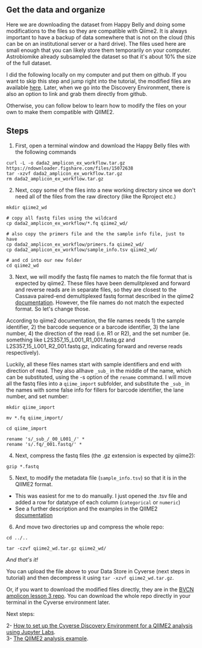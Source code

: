 ## Get the data and organize

Here we are downloading the dataset from Happy Belly and doing some modifications to the files so they are compatible with Qiime2. It is always important to have a backup of data somewhere that is not on the cloud (this can be on an institutional server or a hard drive). The files used here are small enough that you can likely store them temporarily on your computer. Astrobiomike already subsampled the dataset so that it's about 10% the size of the full dataset.  

I did the following locally on my computer and put them on github. If you want to skip this step and jump right into the tutorial, the modified files are available [here](https://github.com/biovcnet/amplicons-lesson-3-repo.git). Later, when we go into the Discovery Environment, there is also an option to link and grab them directly from github.

Otherwise, you can follow below to learn how to modify the files on your own to make them compatible with QIIME2.

## Steps

1. First, open a terminal window and download the Happy Belly files with the following commands

```
curl -L -o dada2_amplicon_ex_workflow.tar.gz https://ndownloader.figshare.com/files/15072638
tar -xzvf dada2_amplicon_ex_workflow.tar.gz
rm dada2_amplicon_ex_workflow.tar.gz
```

2. Next, copy some of the files into a new working directory since we don't need all of the files from the raw directory (like the Rproject etc.)

```
mkdir qiime2_wd

# copy all fastq files using the wildcard
cp dada2_amplicon_ex_workflow/*.fq qiime2_wd/

# also copy the primers file and the the sample info file, just to have
cp dada2_amplicon_ex_workflow/primers.fa qiime2_wd/
cp dada2_amplicon_ex_workflow/sample_info.tsv qiime2_wd/

# and cd into our new folder
cd qiime2_wd
```

3. Next, we will modify the fastq file names to match the file format that is expected by qiime2. These files have been demulitplexed and forward and reverse reads are in separate files, so they are closest to the Cassava paired-end demultiplexed fastq format described in the qiime2 [documentation](https://docs.qiime2.org/2020.2/tutorials/importing/). However, the file names do not match the expected format. So let's change those. 

According to qiime2 documentation, the file names needs 1) the sample identifier, 2) the barcode sequence or a barcode identifier, 3) the lane number, 4) the direction of the read (i.e. R1 or R2), and the set number (ie. something like L2S357_15_L001_R1_001.fastq.gz and L2S357_15_L001_R2_001.fastq.gz, indicating forward and reverse reads respectively).  

Luckily, all these files names start with sample identifiers and end with direction of read. They also allhave `_sub_` in the middle of the name, which can be substituted, using the -s option of the `rename` command. I will move all the fastq files into a `qiime_import` subfolder, and substitute the `_sub_` in the names with some false info for fillers for barcode identifier, the lane number, and set number:

```
mkdir qiime_import

mv *.fq qiime_import/

cd qiime_import

rename 's/_sub_/_00_L001_/' *
rename 's/.fq/_001.fastq/' *

```

4. Next, compress the fastq files (the .gz extension is expected by qiime2):

```
gzip *.fastq
```

5. Next, to modify the metadata file (`sample_info.tsv`) so that it is in the QIIME2 format.

 - This was easiest for me to do manually. I just opened the .tsv file and added a row for datatype of each column (`categorical` or `numeric`)
 - See a further description and the examples in the QIIME2 [documentation](https://docs.qiime2.org/2020.2/tutorials/metadata/)
 

6. And move two directories up and compress the whole repo:

```
cd ../..

tar -czvf qiime2_wd.tar.gz qiime2_wd/
```

*And that's it!*


You can upload the file above to your Data Store in Cyverse (next steps in tutorial) and then decompress it using `tar -xzvf qiime2_wd.tar.gz`.

Or, if you want to download the modified files directly, they are in the [BVCN amplicon lesson 3 repo](https://github.com/biovcnet/amplicons-lesson-3-repo). You can download the whole repo directly in your terminal in the Cyverse environment later.


Next steps:

  2- [How to set up the Cyverse Discovery Environment for a QIIME2 analysis using Jupyter Labs](https://github.com/biovcnet/topic-amplicons/blob/master/Lesson03a/setting.up.md).  
  3- [The QIIME2 analysis example](https://github.com/biovcnet/topic-amplicons/blob/master/Lesson03a/analysis.md). 

